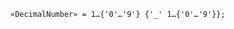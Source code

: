 <!-- This file is generated automatically by infrastructure scripts. Please don't edit by hand. -->

<!-- markdownlint-disable first-line-h1 -->

```{ .ebnf .slang-ebnf #DecimalNumber }
«DecimalNumber» = 1…{'0'…'9'} {'_' 1…{'0'…'9'}};
```

